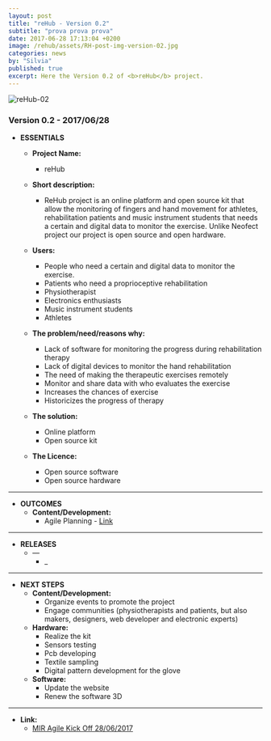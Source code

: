 ```yaml
---
layout: post
title: "reHub - Version 0.2"
subtitle: "prova prova prova"
date: 2017-06-28 17:13:04 +0200
image: /rehub/assets/RH-post-img-version-02.jpg
categories: news
by: "Silvia"
published: true
excerpt: Here the Version 0.2 of <b>reHub</b> project.
---
```


<img src="https://opencarecc.github.io/rehub/assets/RH-post-img-version-02.jpg" alt="reHub-02">

### Version 0.2 - 2017/06/28

* <b>ESSENTIALS</b>

	* <b>Project Name:</b>
		* reHub

	* <b>Short description:</b>
		* ReHub project is an online platform and open source kit that allow the monitoring of fingers and hand movement for athletes, rehabilitation patients and music instrument students that needs a certain and digital data to monitor the exercise. Unlike Neofect project our project is open source and open hardware.

	* <b>Users:</b>
		* People who need a certain and digital data to monitor the exercise.
		* Patients who need a proprioceptive rehabilitation
		* Physiotherapist
		* Electronics enthusiasts
		* Music instrument students
		* Athletes
	* <b>The problem/need/reasons why:</b>
		* Lack of software for monitoring the progress during rehabilitation therapy
		* Lack of digital devices to monitor the hand rehabilitation
		* The need of making the therapeutic exercises remotely
		* Monitor and share data with who evaluates the exercise
		* Increases the chances of exercise
		* Historicizes the progress of therapy
	* <b>The solution:</b>
		* Online platform
		* Open source kit
	* <b>The Licence:</b>
		* Open source software
		* Open source hardware

***

* <b>OUTCOMES</b>
	* <b>Content/Development:</b>
		* Agile Planning - [Link](https://edgeryders.eu/t/rehub---agile-kick-off-at-wemake/548)

***

* <b>RELEASES</b>
	* —
		* _

***

* <b>NEXT STEPS</b>
	* <b>Content/Development:</b>
		* Organize events to promote the project
		* Engage communities (physiotherapists and patients, but also makers, designers, web developer and electronic experts)
	* <b>Hardware: </b>
		* Realize the kit
		* Sensors testing
		* Pcb developing
		* Textile sampling
		* Digital pattern development for the glove
	* <b>Software:</b>
		* Update the website
		* Renew the software 3D

***

* <b>Link:</b>
  * [MIR Agile Kick Off 28/06/2017](https://edgeryders.eu/t/rehub---agile-kick-off-at-wemake/548)

